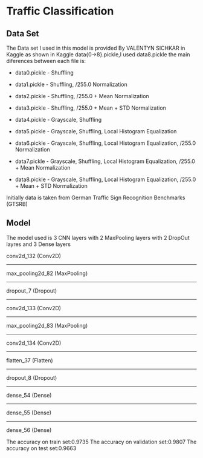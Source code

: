 # Traffic Classification

## Data Set
The Data set I used in this model is provided By VALENTYN SICHKAR in Kaggle as shown in Kaggle data{0->8}.pickle,I used data8.pickle the main diferences between each file is:
- data0.pickle - Shuffling

- data1.pickle - Shuffling, /255.0 Normalization

- data2.pickle - Shuffling, /255.0 + Mean Normalization

- data3.pickle - Shuffling, /255.0 + Mean + STD Normalization

- data4.pickle - Grayscale, Shuffling

- data5.pickle - Grayscale, Shuffling, Local Histogram Equalization

- data6.pickle - Grayscale, Shuffling, Local Histogram Equalization, /255.0 Normalization

- data7.pickle - Grayscale, Shuffling, Local Histogram Equalization, /255.0 + Mean Normalization

- data8.pickle - Grayscale, Shuffling, Local Histogram Equalization, /255.0 + Mean + STD Normalization

Initially data is taken from German Traffic Sign Recognition Benchmarks (GTSRB)
## Model
The model used is 3 CNN layers with 2 MaxPooling layers with 2 DropOut layres and 3 Dense layers

conv2d_132 (Conv2D)                
_________________________________________________________________
max_pooling2d_82 (MaxPooling)        
_________________________________________________________________
dropout_7 (Dropout)                  
_________________________________________________________________
conv2d_133 (Conv2D)              
_________________________________________________________________
max_pooling2d_83 (MaxPooling)         
_________________________________________________________________
conv2d_134 (Conv2D)             
_________________________________________________________________
flatten_37 (Flatten)                 
_________________________________________________________________
dropout_8 (Dropout)                
_________________________________________________________________
dense_54 (Dense)                 
_________________________________________________________________
dense_55 (Dense)                
_________________________________________________________________
dense_56 (Dense)             

The accuracy on train set:0.9735
The accuracy on validation set:0.9807
The accuracy on test set:0.9663
